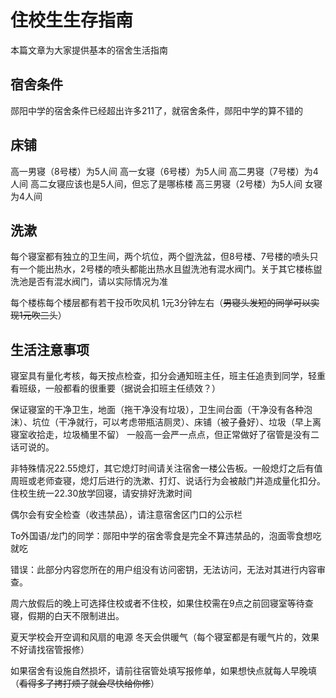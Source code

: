 # 住校生生存指南

本篇文章为大家提供基本的宿舍生活指南

## 宿舍条件
郧阳中学的宿舍条件已经超出许多211了，就宿舍条件，郧阳中学的算不错的

## 床铺
高一男寝（8号楼）为5人间 高一女寝（6号楼）为5人间 高二男寝（7号楼）为4人间 高二女寝应该也是5人间，但忘了是哪栋楼 高三男寝（2号楼）为5人间 女寝为4人间

## 洗漱
每个寝室都有独立的卫生间，两个坑位，两个盥洗盆，但8号楼、7号楼的喷头只有一个能出热水，2号楼的喷头都能出热水且盥洗池有混水阀门。关于其它楼栋盥洗池是否有混水阀门，请以实际情况为准

每个楼栋每个楼层都有若干投币吹风机 1元3分钟左右（~~男寝头发短的同学可以实现1元吹三头~~）

## 生活注意事项
寝室具有量化考核，每天按点检查，扣分会通知班主任，班主任追责到同学，轻重看班级，一般都看的很重要（据说会扣班主任绩效？）

保证寝室的干净卫生，地面（拖干净没有垃圾），卫生间台面（干净没有各种泡沫）、坑位（干净就行，可以考虑带瓶洁厕灵）、床铺（被子叠好）、垃圾（早上离寝室收拾走，垃圾桶里不留）
一般高一会严一点点，但正常做好了宿管是没有二话可说的。

非特殊情况22.55熄灯，其它熄灯时间请关注宿舍一楼公告板。一般熄灯之后有值周班或老师查寝，熄灯后进行的洗漱、打灯、说话行为会被敲门并造成量化扣分。
住校生统一22.30放学回寝，请安排好洗漱时间


偶尔会有安全检查（收违禁品），请注意宿舍区门口的公示栏

To外国语/龙门的同学：郧阳中学的宿舍零食是完全不算违禁品的，泡面零食想吃就吃

错误：此部分内容您所在的用户组没有访问密钥，无法访问，无法对其进行内容审查。


周六放假后的晚上可选择住校或者不住校，如果住校需在9点之前回寝室等待查寝，假期的白天不限制进出。

夏天学校会开空调和风扇的电源 冬天会供暖气（每个寝室都是有暖气片的，效果不好请找宿管报修）

如果宿舍有设施自然损坏，请前往宿管处填写报修单，如果想快点就每人早晚填（~~看得多了拷打烦了就会尽快给你修~~）